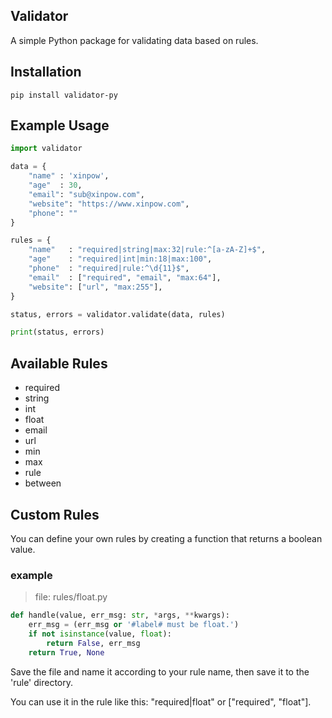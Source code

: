 ## Validator

A simple Python package for validating data based on rules.

## Installation

```
pip install validator-py
```

## Example Usage

```python
import validator

data = {
    "name" : 'xinpow',
    "age"  : 30,
    "email": "sub@xinpow.com",
    "website": "https://www.xinpow.com",
    "phone": ""
}

rules = {
    "name"   : "required|string|max:32|rule:^[a-zA-Z]+$",
    "age"    : "required|int|min:18|max:100",
    "phone"  : "required|rule:^\d{11}$",
    "email"  : ["required", "email", "max:64"],
    "website": ["url", "max:255"],
}

status, errors = validator.validate(data, rules)

print(status, errors)
```

## Available Rules

- required
- string
- int
- float
- email
- url
- min
- max
- rule
- between

## Custom Rules

You can define your own rules by creating a function that returns a boolean value.

### example
> file: rules/float.py
```python
def handle(value, err_msg: str, *args, **kwargs):
    err_msg = (err_msg or '#label# must be float.')
    if not isinstance(value, float):
        return False, err_msg
    return True, None
```
Save the file and name it according to your rule name, then save it to the 'rule' directory.

You can use it in the rule like this: "required|float" or ["required", "float"].